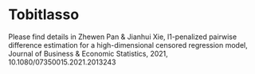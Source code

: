 # Tobitlasso
Please find details in Zhewen Pan & Jianhui Xie, l1-penalized pairwise difference estimation for a high-dimensional censored regression model, Journal of Business & Economic Statistics, 2021, 10.1080/07350015.2021.2013243
